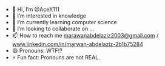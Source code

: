 - 👋 Hi, I’m @AceX111
- 👀 I’m interested in knowledge 
- 🌱 I’m currently learning computer science
- 💞️ I’m looking to collaborate on ...
- 📫 How to reach me marawanabdelaziz2003@gmail.com / www.linkedin.com/in/marwan-abdelaziz-2b1b75284
- 😄 Pronouns: WTF!?
- ⚡ Fun fact: Pronouns are not REAL.

<!---
AceX111/AceX111 is a ✨ special ✨ repository because its `README.md` (this file) appears on your GitHub profile.
You can click the Preview link to take a look at your changes.
--->
